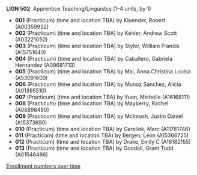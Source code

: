 **LIGN 502**: Apprentice Teaching/Linguistcs (1–4 units, by 1)

- **001** (Practicum) (time and location TBA) by Kluender, Robert (A00359932)
- **002** (Practicum) (time and location TBA) by Kehler, Andrew Scott (A03221050)
- **003** (Practicum) (time and location TBA) by Styler, William Francis (A15751640)
- **004** (Practicum) (time and location TBA) by Caballero, Gabriela Hernandez (A09681713)
- **005** (Practicum) (time and location TBA) by Mai, Anna Christina Louisa (A53091600)
- **006** (Practicum) (time and location TBA) by Munoz Sanchez, Alicia (A01395510)
- **007** (Practicum) (time and location TBA) by Yuan, Michelle (A16168111)
- **008** (Practicum) (time and location TBA) by Mayberry, Rachel (A06898490)
- **009** (Practicum) (time and location TBA) by McIntosh, Justin Daniel (A15373690)
- **010** (Practicum) (time and location TBA) by Garellek, Marc (A11781746)
- **011** (Practicum) (time and location TBA) by Bergen, Leon (A15366725)
- **012** (Practicum) (time and location TBA) by Drake, Emily C (A16182155)
- **013** (Practicum) (time and location TBA) by Goodall, Grant Todd (A01546486)

[Enrollment numbers over time](./LIGN502.tsv)
